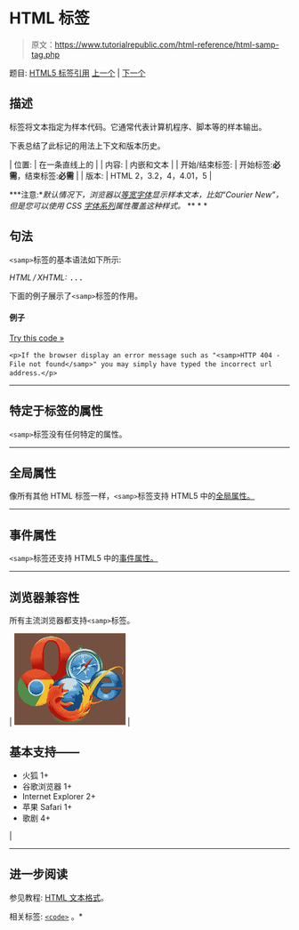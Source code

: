 # HTML <samp>标签</samp>

> 原文：<https://www.tutorialrepublic.com/html-reference/html-samp-tag.php>

题目: [HTML5 标签引用](html5-tags.php) [上一个](html-s-tag.php) | [下一个](html-script-tag.php)

## 描述

标签将文本指定为样本代码。它通常代表计算机程序、脚本等的样本输出。

下表总结了此标记的用法上下文和版本历史。

| 位置: | 在一条直线上的 |
| 内容: | 内嵌和文本 |
| 开始/结束标签: | 开始标签:**必需**，结束标签:**必需** |
| 版本: | HTML 2，3.2，4，4.01，5 |

 ***注意:**默认情况下，浏览器以[等宽字体](../css-reference/css-web-safe-fonts.php)显示样本文本，比如“Courier New”，但是您可以使用 CSS [字体系列](../css-reference/css-font-family-property.php)属性覆盖这种样式。*  ** * *

## 句法

`<samp>`标签的基本语法如下所示:

*HTML / XHTML:* <samp> ... </samp>

下面的例子展示了`<samp>`标签的作用。

#### 例子

[Try this code »](../codelab.php?topic=html&file=samp-tag "Try this code using online Editor")

```
<p>If the browser display an error message such as "<samp>HTTP 404 - File not found</samp>" you may simply have typed the incorrect url address.</p>
```

* * *

## 特定于标签的属性

`<samp>`标签没有任何特定的属性。

* * *

## 全局属性

像所有其他 HTML 标签一样，`<samp>`标签支持 HTML5 中的[全局属性。](html5-global-attributes.php)

* * *

## 事件属性

`<samp>`标签还支持 HTML5 中的[事件属性。](html5-event-attributes.php)

* * *

## 浏览器兼容性

所有主流浏览器都支持`<samp>`标签。

| ![Browsers Icon](img/e9331123c77668c1832e541c2fca1002.png) | 

## 基本支持——

*   火狐 1+
*   谷歌浏览器 1+
*   Internet Explorer 2+
*   苹果 Safari 1+
*   歌剧 4+

 |

* * *

## 进一步阅读

参见教程: [HTML 文本格式](../html-tutorial/html-text-formatting.php)。

相关标签: [`<code>`](html-code-tag.php) 。*